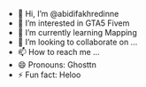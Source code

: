- 👋 Hi, I’m @abidifakhredinne
- 👀 I’m interested in GTA5 Fivem 
- 🌱 I’m currently learning Mapping
- 💞️ I’m looking to collaborate on ...
- 📫 How to reach me ...
- 😄 Pronouns: Ghosttn
- ⚡ Fun fact: Heloo

<!---
abidifakhredinne/abidifakhredinne is a ✨ special ✨ repository because its `README.md` (this file) appears on your GitHub profile.
You can click the Preview link to take a look at your changes.
--->
